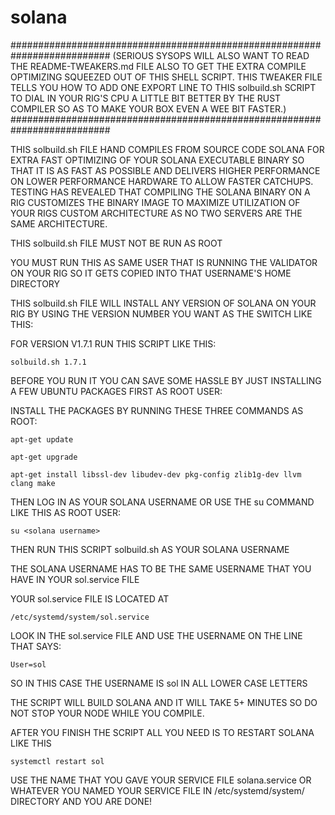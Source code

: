 # solana

##########################################################################
(SERIOUS SYSOPS WILL ALSO WANT TO READ THE README-TWEAKERS.md FILE ALSO 
TO GET THE EXTRA COMPILE OPTIMIZING SQUEEZED OUT OF THIS SHELL SCRIPT. 
THIS TWEAKER FILE TELLS YOU HOW TO ADD ONE EXPORT LINE TO THIS solbuild.sh 
SCRIPT TO DIAL IN YOUR RIG'S CPU A LITTLE BIT BETTER BY THE RUST COMPILER 
SO AS TO MAKE YOUR BOX EVEN A WEE BIT FASTER.)
##########################################################################

THIS solbuild.sh FILE HAND COMPILES FROM SOURCE CODE SOLANA FOR EXTRA FAST OPTIMIZING OF YOUR SOLANA EXECUTABLE BINARY SO THAT IT IS AS FAST AS POSSIBLE AND DELIVERS HIGHER PERFORMANCE ON LOWER PERFORMANCE HARDWARE TO ALLOW FASTER CATCHUPS. TESTING HAS REVEALED THAT COMPILING THE SOLANA BINARY ON A RIG CUSTOMIZES THE BINARY IMAGE TO MAXIMIZE UTILIZATION OF YOUR RIGS CUSTOM ARCHITECTURE AS NO TWO SERVERS ARE THE SAME ARCHITECTURE.

THIS solbuild.sh FILE MUST NOT BE RUN AS ROOT

YOU MUST RUN THIS AS SAME USER THAT IS RUNNING THE VALIDATOR ON YOUR RIG SO IT GETS COPIED INTO THAT USERNAME'S HOME DIRECTORY

THIS solbuild.sh FILE WILL INSTALL ANY VERSION OF SOLANA ON YOUR RIG BY USING THE VERSION NUMBER YOU WANT AS THE SWITCH LIKE THIS:

FOR VERSION V1.7.1 RUN THIS SCRIPT LIKE THIS:

    solbuild.sh 1.7.1

BEFORE YOU RUN IT YOU CAN SAVE SOME HASSLE BY JUST INSTALLING A FEW UBUNTU PACKAGES FIRST AS ROOT USER:

INSTALL THE PACKAGES BY RUNNING THESE THREE COMMANDS AS ROOT:

    apt-get update
    
    apt-get upgrade

    apt-get install libssl-dev libudev-dev pkg-config zlib1g-dev llvm clang make
                
THEN LOG IN AS YOUR SOLANA USERNAME OR USE THE su COMMAND LIKE THIS AS ROOT USER:

    su <solana username>

THEN RUN THIS SCRIPT solbuild.sh AS YOUR SOLANA USERNAME

THE SOLANA USERNAME HAS TO BE THE SAME USERNAME THAT YOU HAVE IN YOUR sol.service FILE 

YOUR sol.service FILE IS LOCATED AT 

    /etc/systemd/system/sol.service

LOOK IN THE sol.service FILE AND USE THE USERNAME ON THE LINE THAT SAYS:

    User=sol 
    
SO IN THIS CASE THE USERNAME IS sol IN ALL LOWER CASE LETTERS

THE SCRIPT WILL BUILD SOLANA AND IT WILL TAKE 5+ MINUTES SO DO NOT STOP YOUR NODE WHILE YOU COMPILE.

AFTER YOU FINISH THE SCRIPT ALL YOU NEED IS TO RESTART SOLANA LIKE THIS

    systemctl restart sol
    
USE THE NAME THAT YOU GAVE YOUR SERVICE FILE solana.service OR WHATEVER YOU NAMED YOUR SERVICE FILE IN /etc/systemd/system/ DIRECTORY AND YOU ARE DONE!    
